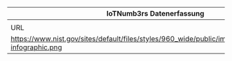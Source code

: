 |IoTNumb3rs Datenerfassung|||||||||||
| ---- | ---- | ---- | ---- | ---- | ---- | ---- | ---- | ---- | ---- | ---- |
||||||||||||
|URL|home_url|filename|device_class|device_count|market_class|market_volume|prognosis_year|publication_year|authorship_class|Dropbox folder|
|https://www.nist.gov/sites/default/files/styles/960_wide/public/images/2017/06/06/iot-infographic.png|https://www.nist.gov/image/predicted-iot-market-growth-infographic|file2_iot-infographic.png||||||||JinlinHolic/20181126-0000|
